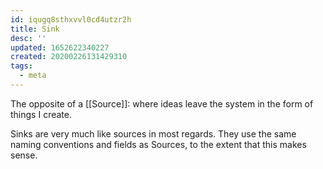 ```yaml
---
id: iqugq8sthxvvl0cd4utzr2h
title: Sink
desc: ''
updated: 1652622340227
created: 20200226131429310
tags:
  - meta
---
```


The opposite of a [[Source]]: where ideas leave the system in the form of things I create.

Sinks are very much like sources in most regards. They use the same naming conventions and fields as Sources, to the extent that this makes sense.
